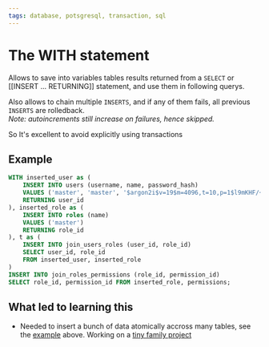 ```yaml
---
tags: database, potsgresql, transaction, sql
---
```


# The WITH statement

Allows to save into variables tables results returned from a `SELECT` or [[INSERT ... RETURNING]] statement, and use them in following querys.

Also allows to chain multiple `INSERTS`, and if any of them fails, all previous `INSERTS` are rolledback.\
*Note: autoincrements still increase on failures, hence skipped.*

So It's excellent to avoid explicitly using transactions

## Example

```sql
WITH inserted_user as (
    INSERT INTO users (username, name, password_hash)
    VALUES ('master', 'master', '$argon2i$v=19$m=4096,t=10,p=1$l9mKHF/++OJO4Fzj5VvOxw$smezKrrynx74W2+7L4zyiKUXWFdQDqdKf2RBMU4p0JI')
    RETURNING user_id
), inserted_role as (
    INSERT INTO roles (name)
    VALUES ('master')
    RETURNING role_id
), t as (
    INSERT INTO join_users_roles (user_id, role_id)
    SELECT user_id, role_id
    FROM inserted_user, inserted_role
)
INSERT INTO join_roles_permissions (role_id, permission_id)
SELECT role_id, permission_id FROM inserted_role, permissions;
```

## What led to learning this

- Needed to insert a bunch of data atomically accross many tables, see the [example](#example) above. Working on a [tiny family project](https://github.com/taionca/taionca/)
